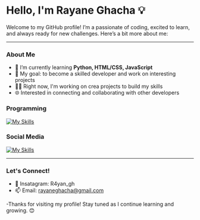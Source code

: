 

# Hello, I'm Rayane Ghacha 💡

Welcome to my GitHub profile! I’m a passionate of coding, excited to learn, and always ready for new challenges. Here’s a bit more about me:

---

### About Me
- 🌱 I’m currently learning **Python, HTML/CSS, JavaScript**
- 🎯 My goal: to become a skilled developer and work on interesting projects
- 👨‍💻 Right now, I'm working on crea projects to build my skills
- 🌐 Interested in connecting and collaborating with other developers

### Programming
[![My Skills](https://skillicons.dev/icons?i=js,html,css,python)](https://skillicons.dev)

### Social Media
[![My Skills](https://skillicons.dev/icons?i=instagram,dicord,gmail)](https://skillicons.dev) 
                                                                                 

---

### Let's Connect!
- 💼 Insatagram: R4yan_gh
- 📫 Email: rayaneghacha@gmail.com

-Thanks for visiting my profile! Stay tuned as I continue learning and growing. 😊

